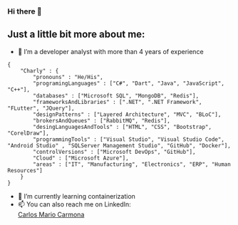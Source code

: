 ### Hi there 👋

<!--
**CarlosMarioCarmona/CarlosMarioCarmona** is a ✨ _special_ ✨ repository because its `README.md` (this file) appears on your GitHub profile.

Here are some ideas to get you started:

- 🔭 I’m currently working on ...
- 🌱 I’m currently learning ...
- 👯 I’m looking to collaborate on ...
- 🤔 I’m looking for help with ...
- 💬 Ask me about ...
- 📫 How to reach me: ...
- 😄 Pronouns: ...
- ⚡ Fun fact: ...
-->

## Just a little bit more about me: 

- 🔭 I’m a developer analyst with more than 4 years of experience

```
{
    "Charly" : {
        "pronouns" : "He/His", 
        "programingLanguages" : ["C#", "Dart", "Java", "JavaScript", "C++"],
        "databases" : ["Microsoft SQL", "MongoDB", "Redis"],
        "frameworksAndLibraries" : [".NET", ".NET Framework", "FLutter", "JQuery"],
        "designPatterns" : ["Layered Architecture", "MVC", "BLoC"],
        "brokersAndQueues" : ["RabbitMQ", "Redis"],  
        "desingLanguagesAndTools" : ["HTML", "CSS", "Bootstrap", "CorelDraw"], 
        "programmingTools" : ["Visual Studio", "Visual Studio Code", "Android Studio" , "SQLServer Management Studio", "GitHub", "Docker"],
        "controlVersions" : ["Microsoft DevOps", "GitHub"], 
        "Cloud" : ["Microsoft Azure"],
        "areas" : ["IT", "Manufacturing", "Electronics", "ERP", "Human Resources"]
    }
}
```

- 🌱 I’m currently learning containerization 
- 📫 You can also reach me on LinkedIn: <div class="badge-base LI-profile-badge" data-locale="en_US" data-size="large" data-theme="dark" data-type="HORIZONTAL" data-vanity="carlos-mario-carmona-69a251179" data-version="v1"><a class="badge-base__link LI-simple-link" href="https://mx.linkedin.com/in/carlos-mario-carmona-69a251179?trk=profile-badge">Carlos Mario Carmona</a></div>


              

